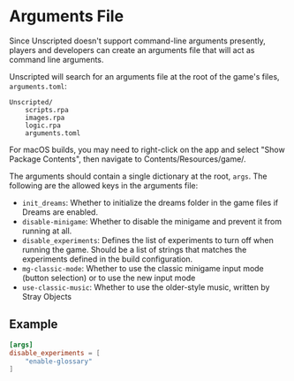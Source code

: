 # Arguments File

Since Unscripted doesn't support command-line arguments presently, players and developers can create an arguments file that will act as command line arguments.

Unscripted will search for an arguments file at the root of the game's files, `arguments.toml`:

```
Unscripted/
    scripts.rpa
    images.rpa
    logic.rpa
    arguments.toml
```

For macOS builds, you may need to right-click on the app and select "Show Package Contents", then navigate to Contents/Resources/game/.

The arguments should contain a single dictionary at the root, `args`. The following are the allowed keys in the arguments file:

- `init_dreams`: Whether to initialize the dreams folder in the game files if Dreams are enabled.
- `disable-minigame`: Whether to disable the minigame and prevent it from running at all.
- `disable_experiments`: Defines the list of experiments to turn off when running the game. Should be a list of strings that matches the experiments defined in the build configuration.
- `mg-classic-mode`: Whether to use the classic minigame input mode (button selection) or to use the new input mode
- `use-classic-music`: Whether to use the older-style music, written by Stray Objects

## Example

```toml
[args]
disable_experiments = [
    "enable-glossary"
]
```
